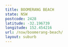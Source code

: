 ```yaml
---
title: BOOMERANG BEACH
state: NSW
postcode: 2428
latitude: -32.196739
longitude: 152.454216
url: /nsw/boomerang-beach/
layout: suburb
---
```

